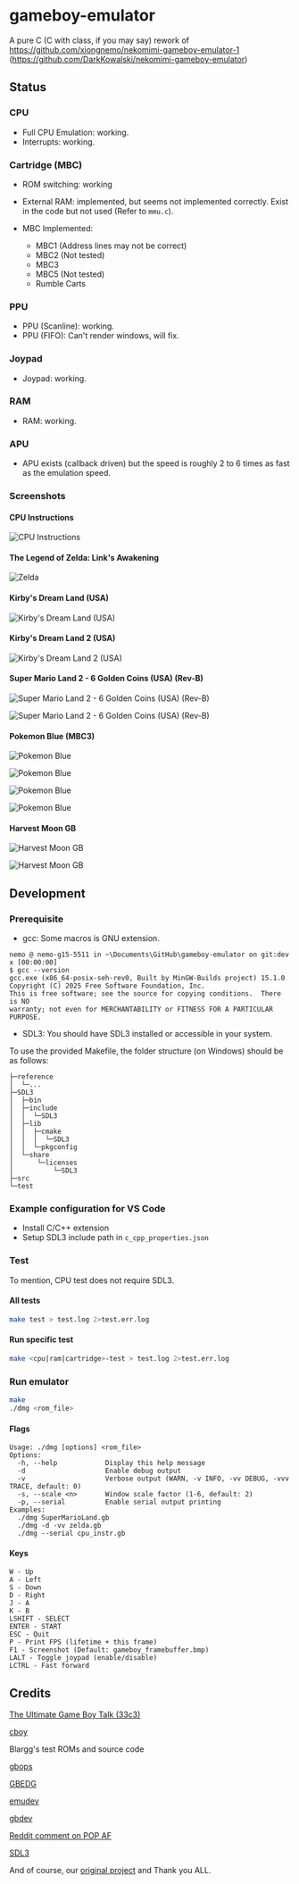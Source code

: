 # gameboy-emulator
A pure C (C with class, if you may say) rework of https://github.com/xiongnemo/nekomimi-gameboy-emulator-1 (https://github.com/DarkKowalski/nekomimi-gameboy-emulator)

## Status

### CPU

* Full CPU Emulation: working.
* Interrupts: working.

### Cartridge (MBC)

* ROM switching: working

* External RAM: implemented, but seems not implemented correctly. Exist in the code but not used (Refer to `mmu.c`).

* MBC Implemented:
  * MBC1 (Address lines may not be correct)
  * MBC2 (Not tested)
  * MBC3
  * MBC5 (Not tested)
  * Rumble Carts

### PPU

* PPU (Scanline): working.
* PPU (FIFO): Can't render windows, will fix.

### Joypad

* Joypad: working.

### RAM

* RAM: working.

### APU

* APU exists (callback driven) but the speed is roughly 2 to 6 times as fast as the emulation speed.

### Screenshots

#### CPU Instructions

![CPU Instructions](./screenshots/cpu_instr.bmp)

#### The Legend of Zelda: Link's Awakening

![Zelda](./screenshots/Zelda.bmp)

#### Kirby's Dream Land (USA)

![Kirby's Dream Land (USA)](./screenshots/Kirby.png)

#### Kirby's Dream Land 2 (USA)

![Kirby's Dream Land 2 (USA)](./screenshots/Kirby2.bmp)

#### Super Mario Land 2 - 6 Golden Coins (USA) (Rev-B)

![Super Mario Land 2 - 6 Golden Coins (USA) (Rev-B)](./screenshots/MARIOLAND2.png)

![Super Mario Land 2 - 6 Golden Coins (USA) (Rev-B)](./screenshots/MARIOLAND2.bmp)

#### Pokemon Blue (MBC3)

![Pokemon Blue](./screenshots/pokemon_blue.bmp)

![Pokemon Blue](./screenshots/pokemon_blue.png)

![Pokemon Blue](./screenshots/pokemon_blue_1.bmp)

![Pokemon Blue](./screenshots/pokemon_blue_2.bmp)

#### Harvest Moon GB

![Harvest Moon GB](./screenshots/harvest_moon.png)

![Harvest Moon GB](./screenshots/harvest_moon.bmp)

## Development

### Prerequisite

* gcc: Some macros is GNU extension.

```pwsh
nemo @ nemo-g15-5511 in ~\Documents\GitHub\gameboy-emulator on git:dev x [00:00:00]
$ gcc --version
gcc.exe (x86_64-posix-seh-rev0, Built by MinGW-Builds project) 15.1.0
Copyright (C) 2025 Free Software Foundation, Inc.
This is free software; see the source for copying conditions.  There is NO
warranty; not even for MERCHANTABILITY or FITNESS FOR A PARTICULAR PURPOSE.
```

* SDL3: You should have SDL3 installed or accessible in your system.
  
To use the provided Makefile, the folder structure (on Windows) should be as follows:
```
├─reference
│  └─...
├─SDL3
│  ├─bin
│  ├─include
│  │  └─SDL3
│  ├─lib
│  │  ├─cmake
│  │  │  └─SDL3
│  │  └─pkgconfig
│  └─share
│      └─licenses
│          └─SDL3
├─src
└─test
```

### Example configuration for VS Code

- Install C/C++ extension
- Setup SDL3 include path in `c_cpp_properties.json`

### Test

To mention, CPU test does not require SDL3.

#### All tests

```sh
make test > test.log 2>test.err.log
```

#### Run specific test

```sh
make <cpu|ram|cartridge>-test > test.log 2>test.err.log
```

### Run emulator

```sh
make
./dmg <rom_file>
```

#### Flags

```
Usage: ./dmg [options] <rom_file>
Options:
  -h, --help            Display this help message
  -d                    Enable debug output
  -v                    Verbose output (WARN, -v INFO, -vv DEBUG, -vvv TRACE, default: 0)
  -s, --scale <n>       Window scale factor (1-6, default: 2)
  -p, --serial          Enable serial output printing
Examples:
  ./dmg SuperMarioLand.gb
  ./dmg -d -vv zelda.gb
  ./dmg --serial cpu_instr.gb
```

#### Keys

```
W - Up
A - Left
S - Down
D - Right
J - A
K - B
LSHIFT - SELECT
ENTER - START
ESC - Quit
P - Print FPS (lifetime + this frame)
F1 - Screenshot (Default: gameboy_framebuffer.bmp)
LALT - Toggle joypad (enable/disable)
LCTRL - Fast forward
```

## Credits

[The Ultimate Game Boy Talk (33c3)](https://www.youtube.com/watch?v=HyzD8pNlpwI)

[cboy](https://github.com/0xf4b1/cboy)

Blargg's test ROMs and source code

[gbops](https://izik1.github.io/gbops/index.html)

[GBEDG](https://hacktix.github.io/GBEDG/)

[emudev](https://emudev.de/gameboy-emulator/)

[gbdev](https://gbdev.io/pandocs/)

[Reddit comment on POP AF](https://www.reddit.com/r/EmuDev/comments/hi237c/gameboy_blargg_test_special01_errors_on_pop_af/)

[SDL3](https://github.com/libsdl-org/SDL)

And of course, our [original project](https://github.com/DarkKowalski/nekomimi-gameboy-emulator) and Thank you ALL.

